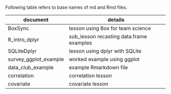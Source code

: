 Following table refers to base names of md and Rmd files.

document | details
---------|--------
BoxSync  | lesson using Box for team science
R_intro_dplyr | sub_lesson recasting data.frame examples
SQLiteDplyr | lesson using dplyr with SQLite
survey_ggplot_example | worked example using ggplot
data_club_example | example Rmarkdown file
correlation | correlation lesson
covariate | covariate lesson
